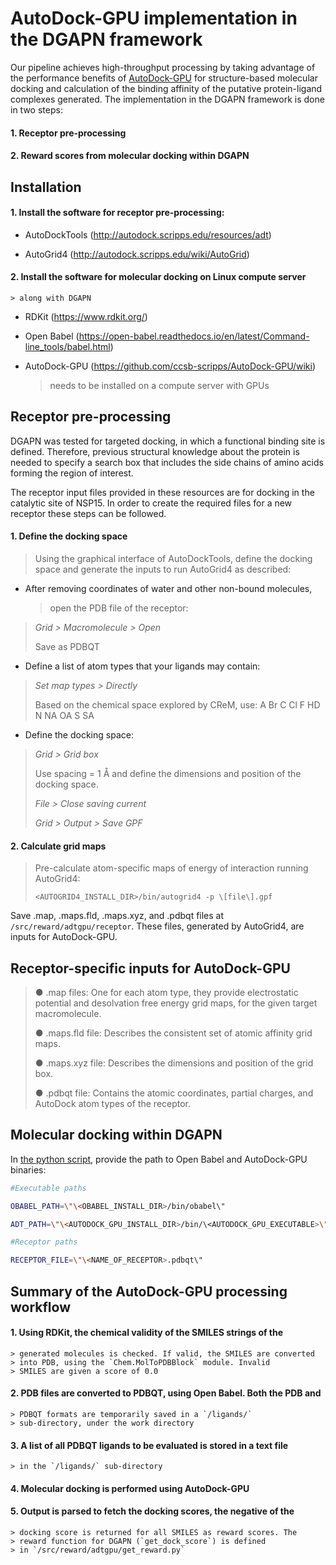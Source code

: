 # AutoDock-GPU implementation in the DGAPN framework

Our pipeline achieves high-throughput processing by taking advantage of the performance benefits of  [AutoDock-GPU](https://doi.org/10.26434/chemrxiv.9702389.v1) for structure-based molecular docking and calculation of the binding affinity of the putative protein-ligand complexes generated. The implementation in the DGAPN framework is done in two steps:

#### 1.  Receptor pre-processing

#### 2.  Reward scores from molecular docking within DGAPN


## Installation

#### 1.  Install the software for receptor pre-processing:

-   AutoDockTools (http://autodock.scripps.edu/resources/adt)

-   AutoGrid4 (http://autodock.scripps.edu/wiki/AutoGrid)

#### 2.  Install the software for molecular docking on Linux compute server
    > along with DGAPN

-   RDKit (https://www.rdkit.org/)

-   Open Babel (https://open-babel.readthedocs.io/en/latest/Command-line_tools/babel.html)

-   AutoDock-GPU (https://github.com/ccsb-scripps/AutoDock-GPU/wiki)
    > needs to be installed on a compute server with GPUs


## Receptor pre-processing

DGAPN was tested for targeted docking, in which a functional binding
site is defined. Therefore, previous structural knowledge about the
protein is needed to specify a search box that includes the side chains
of amino acids forming the region of interest.

The receptor input files provided in these resources are for docking in
the catalytic site of NSP15. In order to create the required files for a
new receptor these steps can be followed.

#### 1.  Define the docking space

> Using the graphical interface of AutoDockTools, define the docking
> space and generate the inputs to run AutoGrid4 as described:

-   After removing coordinates of water and other non-bound molecules,
    > open the PDB file of the receptor:

> *Grid \> Macromolecule \> Open*
>
> Save as PDBQT

-   Define a list of atom types that your ligands may contain:

> *Set map types \> Directly*
>
> Based on the chemical space explored by CReM, use: A Br C Cl F HD N NA
> OA S SA

-   Define the docking space:

> *Grid \> Grid box*
>
> Use spacing = 1 Å and define the dimensions and position of the
> docking space.
>
> *File \> Close saving current*
>
> *Grid \> Output \> Save GPF*

#### 2.  Calculate grid maps

> Pre-calculate atom-specific maps of energy of interaction running
> AutoGrid4:
>
> `<AUTOGRID4_INSTALL_DIR>/bin/autogrid4 -p \[file\].gpf`

Save .map, .maps.fld, .maps.xyz, and .pdbqt files at
`/src/reward/adtgpu/receptor`. These files, generated by
AutoGrid4, are inputs for AutoDock-GPU.


## Receptor-specific inputs for AutoDock-GPU

> ● .map files: One for each atom type, they provide electrostatic
> potential and desolvation free energy grid maps, for the given target
> macromolecule.
>
> ● .maps.fld file: Describes the consistent set of atomic affinity grid
> maps.
>
> ● .maps.xyz file: Describes the dimensions and position of the grid
> box.
>
> ● .pdbqt file: Contains the atomic coordinates, partial charges, and
> AutoDock atom types of the receptor.


## Molecular docking within DGAPN

In [the python script](get_reward.py), provide the path to Open Babel and AutoDock-GPU binaries:

```bash
#Executable paths

OBABEL_PATH=\"\<OBABEL_INSTALL_DIR>/bin/obabel\"

ADT_PATH=\"\<AUTODOCK_GPU_INSTALL_DIR>/bin/\<AUTODOCK_GPU_EXECUTABLE>\"

#Receptor paths

RECEPTOR_FILE=\"\<NAME_OF_RECEPTOR>.pdbqt\"
```


## Summary of the AutoDock-GPU processing workflow

#### 1.  Using RDKit, the chemical validity of the SMILES strings of the
    > generated molecules is checked. If valid, the SMILES are converted
    > into PDB, using the `Chem.MolToPDBBlock` module. Invalid
    > SMILES are given a score of 0.0

#### 2.  PDB files are converted to PDBQT, using Open Babel. Both the PDB and
    > PDBQT formats are temporarily saved in a `/ligands/`
    > sub-directory, under the work directory

#### 3.  A list of all PDBQT ligands to be evaluated is stored in a text file
    > in the `/ligands/` sub-directory

#### 4.  Molecular docking is performed using AutoDock-GPU

#### 5.  Output is parsed to fetch the docking scores, the negative of the
    > docking score is returned for all SMILES as reward scores. The
    > reward function for DGAPN (`get_dock_score`) is defined
    > in `/src/reward/adtgpu/get_reward.py`
